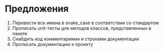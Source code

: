 # Предложения
1. Перевести все имена в snake_case в соответствии со стандартом
2. Прописать unit-тесты для методов классов, представленных в пакете
3. Снабдить код комментариями и строками документации
4. Прописать документацию к проекту
